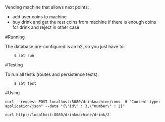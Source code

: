 
Vending machine that allows next points:

- add user coins to machine
- buy drink and get the rest coins from machine if there is enough coins for drink and reject in other case

#Running

The database pre-configured is an h2, so you just have to:


        $ sbt run

#Testing

To run all tests (routes and persistence tests):


        $ sbt test

#Using

	curl --request POST localhost:8080/drinkmachine/cons -H "Content-type: application/json" --data "{\"id\" : 3,\"number\" : 2}"

	curl http://localhost:8080/drinkmachine/drink/2

